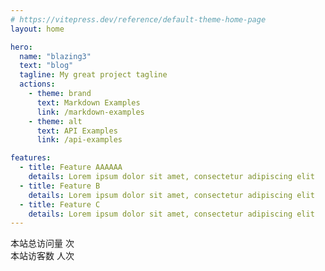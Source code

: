 ```yaml
---
# https://vitepress.dev/reference/default-theme-home-page
layout: home

hero:
  name: "blazing3"
  text: "blog"
  tagline: My great project tagline
  actions:
    - theme: brand
      text: Markdown Examples
      link: /markdown-examples
    - theme: alt
      text: API Examples
      link: /api-examples

features:
  - title: Feature AAAAAA
    details: Lorem ipsum dolor sit amet, consectetur adipiscing elit
  - title: Feature B
    details: Lorem ipsum dolor sit amet, consectetur adipiscing elit
  - title: Feature C
    details: Lorem ipsum dolor sit amet, consectetur adipiscing elit
---
```


本站总访问量 <span id="busuanzi_value_site_pv" /> 次  
本站访客数 <span id="busuanzi_value_site_uv" /> 人次

